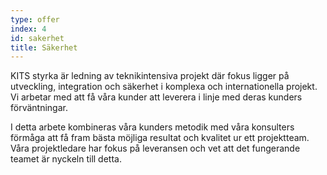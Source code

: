 ```yaml
---
type: offer
index: 4
id: sakerhet
title: Säkerhet
---
```


KITS styrka är ledning av teknikintensiva projekt där fokus ligger på utveckling, integration och säkerhet i komplexa och internationella projekt. Vi arbetar med att få våra kunder att leverera i linje med deras kunders förväntningar.

I detta arbete kombineras våra kunders metodik med våra konsulters förmåga att få fram bästa möjliga resultat och kvalitet ur ett projektteam. Våra projektledare har fokus på leveransen och vet att det fungerande teamet är nyckeln till detta.
